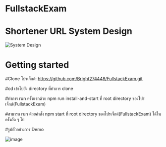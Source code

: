 # FullstackExam

# Shortener URL System Design
![System Design](https://github.com/Bright274448/ExamShortenerUrl/assets/76517020/58f682de-3355-4ec4-bae3-c4086345f19d)

# Getting started

#Clone โปรเจ็กต์:
https://github.com/Bright274448/FullstackExam.git

#cd เข้าไปยัง directory ที่ทำการ clone

#ทำการ run ครั้งแรกด้วย npm run install-and-start ที่ root directory ของโปรเจ็กต์(FullstackExam)

#สามารถ run ด้วยคำสั่ง npm start ที่ root directory ของโปรเจ็กต์(FullstackExam) ได้ในครั้งถัด ๆ ไป

#รูปตัวอย่างการ Demo

![image](https://github.com/Bright274448/ExamShortenerUrl/assets/76517020/24e2fdd2-6eb5-4102-8ffb-9a2017b74af2)



